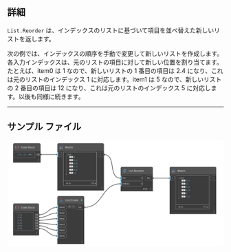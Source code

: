 ## 詳細
`List.Reorder` は、インデックスのリストに基づいて項目を並べ替えた新しいリストを返します。

次の例では、インデックスの順序を手動で変更して新しいリストを作成します。各入力インデックスは、元のリストの項目に対して新しい位置を割り当てます。たとえば、item0 は 1 なので、新しいリストの 1 番目の項目は 2.4 になり、これは元のリストのインデックス 1 に対応します。item1 は 5 なので、新しいリストの 2 番目の項目は 12 になり、これは元のリストのインデックス 5 に対応します。以後も同様に続きます。
___
## サンプル ファイル

![List.Reorder](./DSCore.List.Reorder_img.jpg)
